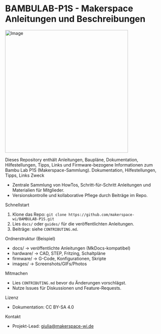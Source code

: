 # BAMBULAB-P1S - Makerspace Anleitungen und Beschreibungen
<img width="400" height="400" alt="Image" src="https://github.com/user-attachments/assets/8831ef52-8d90-41aa-a6a0-a2d5be59b0ef" /> 

Dieses Repository enthält Anleitungen, Baupläne, Dokumentation, Hilfestellungen, Tipps, Links und Firmware-bezogene Informationen zum Bambu Lab P1S (Makerspace-Sammlung). 
Dokumentation, Hilfestellungen, Tipps, Links 
Zweck
- Zentrale Sammlung von HowTos, Schritt-für-Schritt Anleitungen und Materialien für Mitglieder.
- Versionskontrolle und kollaborative Pflege durch Beiträge im Repo.

Schnellstart
1. Klone das Repo: `git clone https://github.com/makerspace-wi/BAMBULAB-P1S.git`
2. Lies `docs/` oder `guides/` für die veröffentlichten Anleitungen.
3. Beiträge: siehe `CONTRIBUTING.md`.

Ordnerstruktur (Beispiel)
- docs/         -> veröffentlichte Anleitungen (MkDocs-kompatibel)
- hardware/     -> CAD, STEP, Fritzing, Schaltpläne
- firmware/     -> G-Code, Konfigurationen, Skripte
- images/       -> Screenshots/GIFs/Photos

Mitmachen
- Lies `CONTRIBUTING.md` bevor du Änderungen vorschlägst.
- Nutze Issues für Diskussionen und Feature-Requests.

Lizenz
- Dokumentation: CC BY-SA 4.0

Kontakt
- Projekt-Lead: giulia@makerspace-wi.de
